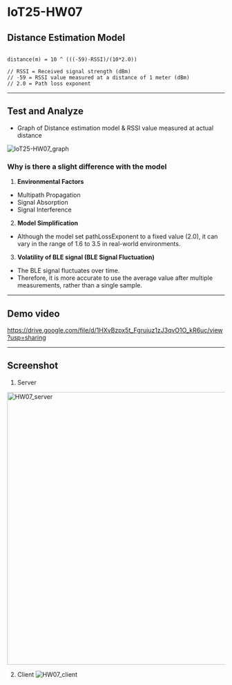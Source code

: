 # IoT25-HW07


## Distance Estimation Model
<pre><code>
distance(m) = 10 ^ (((-59)-RSSI)/(10*2.0))

// RSSI = Received signal strength (dBm)
// -59 = RSSI value measured at a distance of 1 meter (dBm)
// 2.0 = Path loss exponent
</code></pre>

- - -

## Test and Analyze
- Graph of Distance estimation model & RSSI value measured at actual distance
  
![IoT25-HW07_graph](https://github.com/user-attachments/assets/748543fd-330c-4683-b602-1dc3aabd6f06)



### Why is there a slight difference with the model
1. **Environmental Factors**
* Multipath Propagation
* Signal Absorption
* Signal Interference
2. **Model Simplification**
* Although the model set pathLossExponent to a fixed value (2.0), it can vary in the range of 1.6 to 3.5 in real-world environments.
3. **Volatility of BLE signal (BLE Signal Fluctuation)**
* The BLE signal fluctuates over time.
* Therefore, it is more accurate to use the average value after multiple measurements, rather than a single sample.

- - -

## Demo video
https://drive.google.com/file/d/1HXvBzpx5t_Fgruiuz1zJ3qvO1O_kR6uc/view?usp=sharing

- - -

## Screenshot
1. Server
 <img width="631" alt="HW07_server" src="https://github.com/user-attachments/assets/e07745f6-0197-4787-b7a5-e2b4246a0ee7" />

2. Client
![HW07_client](https://github.com/user-attachments/assets/8e171f48-f265-423b-b976-4ee6ef732782)
